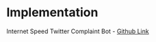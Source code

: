 # Implementation

Internet Speed Twitter Complaint Bot - [Github Link](https://github.com/grandeurkoe/python-automation-projects/tree/47edb8e82d4580abf4977d5041edc840dfdbb52a/internet-speed-twitter-complaint-bot)